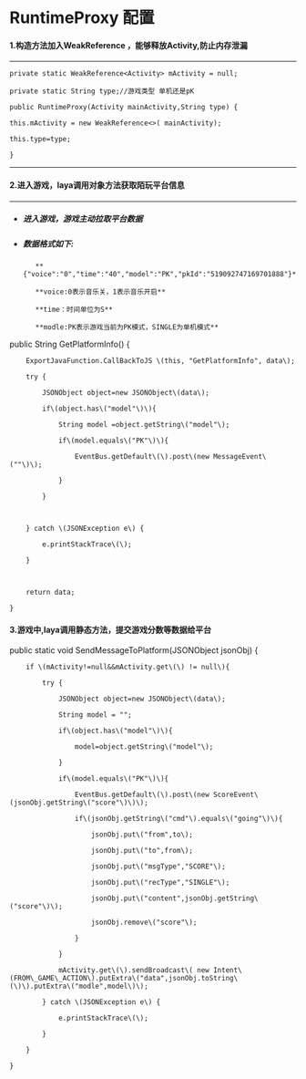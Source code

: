 # RuntimeProxy 配置

#### 1.构造方法加入WeakReference ，能够释放Activity,防止内存泄漏

---

`private static WeakReference<Activity> mActivity = null;`

`private static String type;//游戏类型 单机还是pK`

`public RuntimeProxy(Activity mainActivity,String type) {`

`this.mActivity = new WeakReference<>( mainActivity);`

`this.type=type;`

`}`

---

#### 2.进入游戏，laya调用对象方法获取陌玩平台信息

---

* ##### **进入游戏，游戏主动拉取平台数据**
* ##### 数据格式如下:

  ```
     **{"voice":"0","time":"40","model":"PK","pkId":"519092747169701888"}**

     **voice:0表示音乐关，1表示音乐开启**

     **time：时间单位为S**

     **modle:PK表示游戏当前为PK模式，SINGLE为单机模式**
  ```

public  String GetPlatformInfo\(\) {

```
    ExportJavaFunction.CallBackToJS \(this, "GetPlatformInfo", data\);

    try {

        JSONObject object=new JSONObject\(data\);

        if\(object.has\("model"\)\){

            String model =object.getString\("model"\);

            if\(model.equals\("PK"\)\){

                EventBus.getDefault\(\).post\(new MessageEvent\(""\)\);

            }

        }



    } catch \(JSONException e\) {

        e.printStackTrace\(\);

    }



    return data;

}
```

#### 3.游戏中,laya调用静态方法，提交游戏分数等数据给平台

 public static void SendMessageToPlatform\(JSONObject jsonObj\) {

        if \(mActivity!=null&&mActivity.get\(\) != null\){

            try {

                JSONObject object=new JSONObject\(data\);

                String model = "";

                if\(object.has\("model"\)\){

                    model=object.getString\("model"\);

                }

                if\(model.equals\("PK"\)\){

                    EventBus.getDefault\(\).post\(new ScoreEvent\(jsonObj.getString\("score"\)\)\);

                    if\(jsonObj.getString\("cmd"\).equals\("going"\)\){

                        jsonObj.put\("from",to\);

                        jsonObj.put\("to",from\);

                        jsonObj.put\("msgType","SCORE"\);

                        jsonObj.put\("recType","SINGLE"\);

                        jsonObj.put\("content",jsonObj.getString\("score"\)\);

                        jsonObj.remove\("score"\);

                    }

                }

                mActivity.get\(\).sendBroadcast\( new Intent\(FROM\_GAME\_ACTION\).putExtra\("data",jsonObj.toString\(\)\).putExtra\("modle",model\)\);

            } catch \(JSONException e\) {

                e.printStackTrace\(\);

            }

        }

    }



